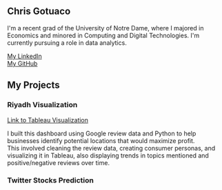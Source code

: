 ## Chris Gotuaco

I'm a recent grad of the University of Notre Dame, where I majored in Economics and minored in Computing and Digital Technologies. I'm currently pursuing a role in data analytics.

[My LinkedIn](https://www.linkedin.com/in/christopher-gotuaco/)  
[My GitHub](https://github.com/cgotuaco99)



## My Projects

### Riyadh Visualization
[Link to Tableau Visualization](https://public.tableau.com/app/profile/christopher.gotuaco#!/?newProfile=&activeTab=0)  

I built this dashboard using Google review data and Python to help businesses identify potential locations that would maximize profit.  
This involved cleaning the review data, creating consumer personas, and visualizing it in Tableau, also displaying trends in topics mentioned and positive/negative reviews over time.


### Twitter Stocks Prediction
